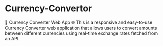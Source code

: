 # Currency-Convertor
 💱 Currency Converter Web App 🌐 This is a responsive and easy-to-use Currency Converter web application that allows users to convert amounts between different currencies using real-time exchange rates fetched from an API.  
